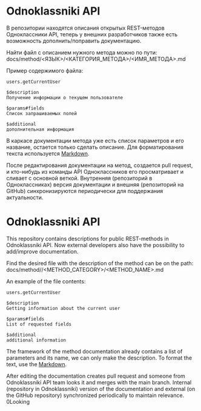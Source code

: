 # Odnoklassniki API
В репозитории находятся описания открытых REST-методов Одноклассники API, теперь у внешних разработчиков также есть возможность дополнить/поправить документацию.

Найти файл с описанием нужного метода можно по пути: docs/method/<ЯЗЫК>/<КАТЕГОРИЯ\_МЕТОДА>/<ИМЯ\_МЕТОДА>.md

Пример содержимого файла:
```
users.getCurrentUser

$description
Получение информации о текущем пользователе

$params#fields
Список запрашиваемых полей

$additional
дополнительная информация
```
В каркасе документации метода уже есть список параметров и его название, остается только сделать описание. Для форматирования текста используется [Markdown](https://ru.wikipedia.org/wiki/Markdown).

После редактирования документации на метод, создается pull request, и кто-нибудь из команды API Одноклассников его просматривает и сливает с основной веткой. Внутренняя (репозиторий в Одноклассниках) версия документации и внешняя (репозиторий на GitHub) синхронизируются периодически для поддержания актуальности.


# Odnoklassniki API
This repository contains descriptions for public REST-methods in Odnoklassniki API. Now external developers also have the possibility to add/improve documentation.

Find the desired file with the description of the method can be on the path: docs/method/<LANGUAGE>/<METHOD\_CATEGORY>/<METHOD\_NAME>.md

An example of the file contents:
```
users.getCurrentUser

$description
Getting information about the current user

$params#fields
List of requested fields

$additional
additional information
```
The framework of the method documentation already contains a list of parameters and its name, we can only make the description. To format the text, use the [Markdown](https://ru.wikipedia.org/wiki/Markdown).

After editing the documentation creates pull request and someone from Odnoklassniki API team looks it and merges with the main branch. Internal (repository in Odnoklassniki) version of the documentation and external (on the GitHub repository) synchronized periodically to maintain relevance.
0Looking
